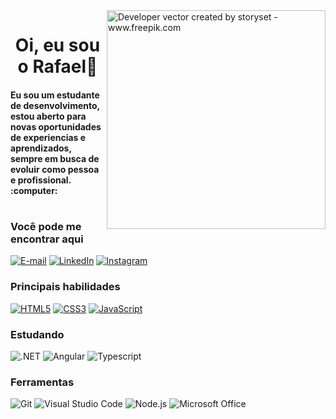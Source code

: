 <img align="right" alt="Developer vector created by storyset - www.freepik.com" height="350" src="https://img.freepik.com/free-vector/code-typing-concept-illustration_114360-2937.jpg?w=826&t=st=1658413165~exp=1658413765~hmac=d4ad12270c77f7e2044cb507f4cfcb522310d85e214b8af6a90adacfbe186b0f">


<h1 align="center">Oi, eu sou o Rafael👋 </h1>

<H4>Eu sou um estudante de desenvolvimento, estou aberto para novas oportunidades de experiencias e aprendizados, sempre em busca de evoluir como pessoa e profissional.   :computer:</h4>

<h1></h1>

> 

<h3> Você pode me encontrar aqui </h3> 
    
[![E-mail](https://img.shields.io/badge/-rafaelssilva999@gmail.com-000?style=for-the-badge&logo=microsoft-outlook&logoColor=7520FF&color:FFF)](mailto:rafaelssilva999@gmail.com)
[![LinkedIn](https://img.shields.io/badge/-LinkedIn-000?style=for-the-badge&logo=linkedin&logoColor=7520FF&color:FFF)](https://www.linkedin.com/in/rafael-s-silva-951703180)
[![Instagram](https://img.shields.io/badge/-Instagram-000?style=for-the-badge&logo=instagram&logoColor=7520FF&color:FFF)](https://www.instagram.com/_mitchnoir)

<h3 align="left"> Principais habilidades </h3>

[![HTML5](https://img.shields.io/badge/HTML5-ECE2FB?style=for-the-badge&logo=html5&logoColor=E34F26)](https://developer.mozilla.org/pt-BR/docs/Web/HTML)
[![CSS3](https://img.shields.io/badge/CSS3-ECE2FB?style=for-the-badge&logo=css3&logoColor=00BFFF)](https://developer.mozilla.org/pt-BR/docs/Web/CSS)
[![JavaScript](https://img.shields.io/badge/JavaScript-ECE2FB?style=for-the-badge&logo=javascript&logoColor=F7DF1E)](https://developer.mozilla.org/pt-BR/docs/Web/JavaScript)

<h3 align="left"> Estudando</h3>

![.NET](https://img.shields.io/badge/.NET-ECE2FB?style=for-the-badge&logo=.net&logoColor=E34F26)
![Angular](https://img.shields.io/badge/ANGULAR-ECE2FB?style=for-the-badge&logo=angular&logoColor=E34F26)
![Typescript](https://img.shields.io/badge/TYPESCRIPT-ECE2FB?style=for-the-badge&logo=typescript&logoColor=E34F26)
![]()
![]()
 
<h3 align="left"> Ferramentas </h3>

![Git](https://img.shields.io/badge/Git-E7ECEB?style=for-the-badge&logo=git)
![Visual Studio Code](https://img.shields.io/badge/VS%20Code-E7ECEB?style=for-the-badge&logo=visual-studio-code&logoColor=00BFFF)
![Node.js](https://img.shields.io/badge/Node.js-E7ECEB?style=for-the-badge&logo=node.js)
![Microsoft Office](https://img.shields.io/badge/Office-E7ECEB?style=for-the-badge&logo=microsoft-office&logoColor=EB3D01)






